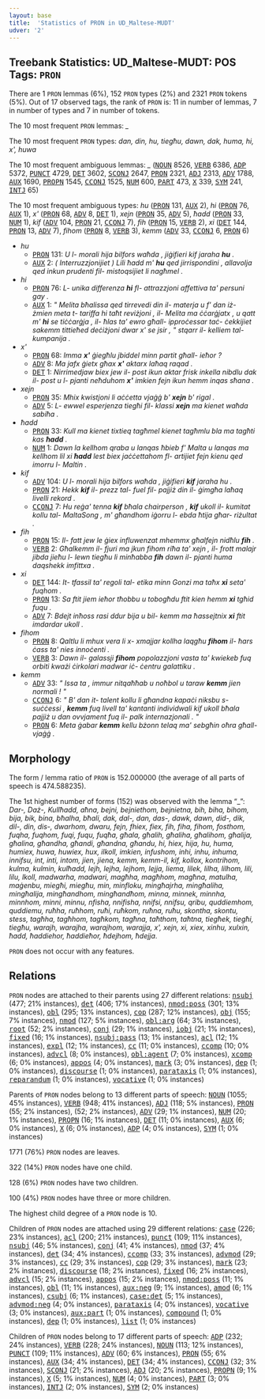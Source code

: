 ```yaml
---
layout: base
title:  'Statistics of PRON in UD_Maltese-MUDT'
udver: '2'
---
```


## Treebank Statistics: UD_Maltese-MUDT: POS Tags: `PRON`

There are 1 `PRON` lemmas (6%), 152 `PRON` types (2%) and 2321 `PRON` tokens (5%).
Out of 17 observed tags, the rank of `PRON` is: 11 in number of lemmas, 7 in number of types and 7 in number of tokens.

The 10 most frequent `PRON` lemmas: <em>_</em>

The 10 most frequent `PRON` types:  <em>dan, din, hu, tiegħu, dawn, dak, huma, hi, x', huwa</em>

The 10 most frequent ambiguous lemmas: <em>_</em> (<tt><a href="mt_mudt-pos-NOUN.html">NOUN</a></tt> 8526, <tt><a href="mt_mudt-pos-VERB.html">VERB</a></tt> 6386, <tt><a href="mt_mudt-pos-ADP.html">ADP</a></tt> 5372, <tt><a href="mt_mudt-pos-PUNCT.html">PUNCT</a></tt> 4729, <tt><a href="mt_mudt-pos-DET.html">DET</a></tt> 3602, <tt><a href="mt_mudt-pos-SCONJ.html">SCONJ</a></tt> 2647, <tt><a href="mt_mudt-pos-PRON.html">PRON</a></tt> 2321, <tt><a href="mt_mudt-pos-ADJ.html">ADJ</a></tt> 2313, <tt><a href="mt_mudt-pos-ADV.html">ADV</a></tt> 1788, <tt><a href="mt_mudt-pos-AUX.html">AUX</a></tt> 1690, <tt><a href="mt_mudt-pos-PROPN.html">PROPN</a></tt> 1545, <tt><a href="mt_mudt-pos-CCONJ.html">CCONJ</a></tt> 1525, <tt><a href="mt_mudt-pos-NUM.html">NUM</a></tt> 600, <tt><a href="mt_mudt-pos-PART.html">PART</a></tt> 473, <tt><a href="mt_mudt-pos-X.html">X</a></tt> 339, <tt><a href="mt_mudt-pos-SYM.html">SYM</a></tt> 241, <tt><a href="mt_mudt-pos-INTJ.html">INTJ</a></tt> 65)

The 10 most frequent ambiguous types:  <em>hu</em> (<tt><a href="mt_mudt-pos-PRON.html">PRON</a></tt> 131, <tt><a href="mt_mudt-pos-AUX.html">AUX</a></tt> 2), <em>hi</em> (<tt><a href="mt_mudt-pos-PRON.html">PRON</a></tt> 76, <tt><a href="mt_mudt-pos-AUX.html">AUX</a></tt> 1), <em>x'</em> (<tt><a href="mt_mudt-pos-PRON.html">PRON</a></tt> 68, <tt><a href="mt_mudt-pos-ADV.html">ADV</a></tt> 8, <tt><a href="mt_mudt-pos-DET.html">DET</a></tt> 1), <em>xejn</em> (<tt><a href="mt_mudt-pos-PRON.html">PRON</a></tt> 35, <tt><a href="mt_mudt-pos-ADV.html">ADV</a></tt> 5), <em>ħadd</em> (<tt><a href="mt_mudt-pos-PRON.html">PRON</a></tt> 33, <tt><a href="mt_mudt-pos-NUM.html">NUM</a></tt> 1), <em>kif</em> (<tt><a href="mt_mudt-pos-ADV.html">ADV</a></tt> 104, <tt><a href="mt_mudt-pos-PRON.html">PRON</a></tt> 21, <tt><a href="mt_mudt-pos-CCONJ.html">CCONJ</a></tt> 7), <em>fih</em> (<tt><a href="mt_mudt-pos-PRON.html">PRON</a></tt> 15, <tt><a href="mt_mudt-pos-VERB.html">VERB</a></tt> 2), <em>xi</em> (<tt><a href="mt_mudt-pos-DET.html">DET</a></tt> 144, <tt><a href="mt_mudt-pos-PRON.html">PRON</a></tt> 13, <tt><a href="mt_mudt-pos-ADV.html">ADV</a></tt> 7), <em>fihom</em> (<tt><a href="mt_mudt-pos-PRON.html">PRON</a></tt> 8, <tt><a href="mt_mudt-pos-VERB.html">VERB</a></tt> 3), <em>kemm</em> (<tt><a href="mt_mudt-pos-ADV.html">ADV</a></tt> 33, <tt><a href="mt_mudt-pos-CCONJ.html">CCONJ</a></tt> 6, <tt><a href="mt_mudt-pos-PRON.html">PRON</a></tt> 6)


* <em>hu</em>
  * <tt><a href="mt_mudt-pos-PRON.html">PRON</a></tt> 131: <em>U l- morali hija bilfors waħda , jiġifieri kif jaraha <b>hu</b> .</em>
  * <tt><a href="mt_mudt-pos-AUX.html">AUX</a></tt> 2: <em>( Interruzzjonijiet ) Lili ħadd m' <b>hu</b> qed jirrispondini , allavolja qed inkun prudenti fil- mistoqsijiet li nagħmel .</em>
* <em>hi</em>
  * <tt><a href="mt_mudt-pos-PRON.html">PRON</a></tt> 76: <em>L- unika differenza <b>hi</b> fl- attrazzjoni affettiva ta' persuni gay .</em>
  * <tt><a href="mt_mudt-pos-AUX.html">AUX</a></tt> 1: <em>" Melita bħalissa qed tirrevedi din il- materja u f' dan iż- żmien meta t- tariffa hi taħt reviżjoni , il- Melita ma ċċarġjatx , u qatt m' <b>hi</b> se tiċċarġja , il- ħlas ta' ewro għall- ipproċessar taċ- ċekkijiet sakemm tittieħed deċiżjoni dwar x' se jsir , " stqarr il- kelliem tal- kumpanija .</em>
* <em>x'</em>
  * <tt><a href="mt_mudt-pos-PRON.html">PRON</a></tt> 68: <em>Imma <b>x'</b> ġiegħlu jbiddel minn partit għall- ieħor ?</em>
  * <tt><a href="mt_mudt-pos-ADV.html">ADV</a></tt> 8: <em>Ma jafx ġietx għax <b>x'</b> aktarx laħaq raqad .</em>
  * <tt><a href="mt_mudt-pos-DET.html">DET</a></tt> 1: <em>Nirrimedjaw biex jew il- post ikun aktar frisk inkella nibdlu dak il- post u l- pjanti neħduhom <b>x'</b> imkien fejn ikun hemm inqas sħana .</em>
* <em>xejn</em>
  * <tt><a href="mt_mudt-pos-PRON.html">PRON</a></tt> 35: <em>Mhix kwistjoni li aċċetta vjaġġ b' <b>xejn</b> b' rigal .</em>
  * <tt><a href="mt_mudt-pos-ADV.html">ADV</a></tt> 5: <em>L- ewwel esperjenza tiegħi fil- klassi <b>xejn</b> ma kienet waħda sabiħa .</em>
* <em>ħadd</em>
  * <tt><a href="mt_mudt-pos-PRON.html">PRON</a></tt> 33: <em>Kull ma kienet tixtieq tagħmel kienet tagħmlu bla ma tagħti kas <b>ħadd</b> .</em>
  * <tt><a href="mt_mudt-pos-NUM.html">NUM</a></tt> 1: <em>Dawn la kellhom qraba u lanqas ħbieb f' Malta u lanqas ma kellhom lil xi <b>ħadd</b> lest biex jaċċettahom fl- artijiet fejn kienu qed imorru l- Maltin .</em>
* <em>kif</em>
  * <tt><a href="mt_mudt-pos-ADV.html">ADV</a></tt> 104: <em>U l- morali hija bilfors waħda , jiġifieri <b>kif</b> jaraha hu .</em>
  * <tt><a href="mt_mudt-pos-PRON.html">PRON</a></tt> 21: <em>Hekk <b>kif</b> il- prezz tal- fuel fil- pajjiż din il- ġimgħa laħaq livelli rekord .</em>
  * <tt><a href="mt_mudt-pos-CCONJ.html">CCONJ</a></tt> 7: <em>Hu reġa' tenna <b>kif</b> bħala chairperson , <b>kif</b> ukoll il- kumitat kollu tal- MaltaSong , m' għandhom iġorru l- ebda ħtija għar- riżultat .</em>
* <em>fih</em>
  * <tt><a href="mt_mudt-pos-PRON.html">PRON</a></tt> 15: <em>Il- fatt jew le ġiex influwenzat mhemmx għalfejn nidħlu <b>fih</b> .</em>
  * <tt><a href="mt_mudt-pos-VERB.html">VERB</a></tt> 2: <em>Għalkemm il- fjuri ma jkun fihom riħa ta' xejn , il- frott malajr jibda jieħu l- lewn tiegħu li minħabba <b>fih</b> dawn il- pjanti huma daqshekk imfittxa .</em>
* <em>xi</em>
  * <tt><a href="mt_mudt-pos-DET.html">DET</a></tt> 144: <em>It- tfassil ta' regoli tal- etika minn Gonzi ma taħx <b>xi</b> seta' fuqhom .</em>
  * <tt><a href="mt_mudt-pos-PRON.html">PRON</a></tt> 13: <em>Sa ftit jiem ieħor tħobbu u tobogħdu ftit kien hemm <b>xi</b> tgħid fuqu .</em>
  * <tt><a href="mt_mudt-pos-ADV.html">ADV</a></tt> 7: <em>Bdejt inħoss rasi ddur bija u bil- kemm ma ħassejtnix <b>xi</b> ftit imdardar ukoll .</em>
* <em>fihom</em>
  * <tt><a href="mt_mudt-pos-PRON.html">PRON</a></tt> 8: <em>Qaltlu li mhux vera li x- xmajjar kollha laqgħu <b>fihom</b> il- ħars ċass ta' nies innoċenti .</em>
  * <tt><a href="mt_mudt-pos-VERB.html">VERB</a></tt> 3: <em>Dawn il- galassji <b>fihom</b> popolazzjoni vasta ta' kwiekeb fuq orbiti kważi ċirkolari madwar iċ- ċentru galattiku .</em>
* <em>kemm</em>
  * <tt><a href="mt_mudt-pos-ADV.html">ADV</a></tt> 33: <em>" Issa ta , immur nitqaħħab u noħbol u taraw <b>kemm</b> jien normali ! "</em>
  * <tt><a href="mt_mudt-pos-CCONJ.html">CCONJ</a></tt> 6: <em>" B' dan it- talent kollu li għandna kapaċi niksbu s- suċċessi , <b>kemm</b> fuq livell ta' kantanti individwali kif ukoll bħala pajjiż u dan ovvjament fuq il- palk internazjonali . "</em>
  * <tt><a href="mt_mudt-pos-PRON.html">PRON</a></tt> 6: <em>Meta ġabar <b>kemm</b> kellu bżonn telaq ma' sebgħin oħra għall- vjaġġ .</em>

## Morphology

The form / lemma ratio of `PRON` is 152.000000 (the average of all parts of speech is 474.588235).

The 1st highest number of forms (152) was observed with the lemma “_”: <em>Dar-, Daż-, Kullħadd, aħna, bejni, bejniethom, bejnietna, bih, biha, bihom, bija, bik, bina, bħalha, bħali, dak, dal-, dan, das-, dawk, dawn, did-, dik, dil-, din, dis-, dwarhom, dwaru, fejn, fhiex, fiex, fih, fiha, fihom, fosthom, fuqha, fuqhom, fuqi, fuqu, fuqħa, għala, għalih, għaliha, għalihom, għalija, għalina, għandha, għandi, għandna, għandu, hi, hiex, hija, hu, huma, humiex, huwa, huwiex, hux, ilkoll, imkien, infushom, inhi, inhu, inhuma, innifsu, int, inti, intom, jien, jiena, kemm, kemm-il, kif, kollox, kontrihom, kulma, kulmin, kulħadd, lejh, lejha, lejhom, lejja, liema, lilek, lilha, lilhom, lili, lilu, lkoll, madwarha, madwari, magħha, magħhom, magħna, matulha, maġenbu, miegħi, miegħu, min, minfloku, mingħajrha, mingħaliha, mingħalija, mingħandhom, mingħandħom, minna, minnek, minnha, minnhom, minni, minnu, nfisha, nnifisha, nnifsi, nnifsu, qribu, quddiemhom, quddiemu, ruħha, ruħhom, ruħi, ruħkom, ruħna, ruħu, skontha, skontu, stess, tagħha, tagħhom, tagħkom, tagħna, taħthom, taħtna, tiegħek, tiegħi, tiegħu, warajh, warajha, warajhom, warajja, x', xejn, xi, xiex, xinhu, xulxin, ħadd, ħaddiehor, ħaddieħor, ħdejhom, ħdejja</em>.

`PRON` does not occur with any features.


## Relations

`PRON` nodes are attached to their parents using 27 different relations: <tt><a href="mt_mudt-dep-nsubj.html">nsubj</a></tt> (477; 21% instances), <tt><a href="mt_mudt-dep-det.html">det</a></tt> (406; 17% instances), <tt><a href="mt_mudt-dep-nmod-poss.html">nmod:poss</a></tt> (301; 13% instances), <tt><a href="mt_mudt-dep-obl.html">obl</a></tt> (295; 13% instances), <tt><a href="mt_mudt-dep-cop.html">cop</a></tt> (287; 12% instances), <tt><a href="mt_mudt-dep-obj.html">obj</a></tt> (155; 7% instances), <tt><a href="mt_mudt-dep-nmod.html">nmod</a></tt> (127; 5% instances), <tt><a href="mt_mudt-dep-obl-arg.html">obl:arg</a></tt> (64; 3% instances), <tt><a href="mt_mudt-dep-root.html">root</a></tt> (52; 2% instances), <tt><a href="mt_mudt-dep-conj.html">conj</a></tt> (29; 1% instances), <tt><a href="mt_mudt-dep-iobj.html">iobj</a></tt> (21; 1% instances), <tt><a href="mt_mudt-dep-fixed.html">fixed</a></tt> (16; 1% instances), <tt><a href="mt_mudt-dep-nsubj-pass.html">nsubj:pass</a></tt> (13; 1% instances), <tt><a href="mt_mudt-dep-acl.html">acl</a></tt> (12; 1% instances), <tt><a href="mt_mudt-dep-expl.html">expl</a></tt> (12; 1% instances), <tt><a href="mt_mudt-dep-cc.html">cc</a></tt> (11; 0% instances), <tt><a href="mt_mudt-dep-ccomp.html">ccomp</a></tt> (10; 0% instances), <tt><a href="mt_mudt-dep-advcl.html">advcl</a></tt> (8; 0% instances), <tt><a href="mt_mudt-dep-obl-agent.html">obl:agent</a></tt> (7; 0% instances), <tt><a href="mt_mudt-dep-xcomp.html">xcomp</a></tt> (6; 0% instances), <tt><a href="mt_mudt-dep-appos.html">appos</a></tt> (4; 0% instances), <tt><a href="mt_mudt-dep-mark.html">mark</a></tt> (3; 0% instances), <tt><a href="mt_mudt-dep-dep.html">dep</a></tt> (1; 0% instances), <tt><a href="mt_mudt-dep-discourse.html">discourse</a></tt> (1; 0% instances), <tt><a href="mt_mudt-dep-parataxis.html">parataxis</a></tt> (1; 0% instances), <tt><a href="mt_mudt-dep-reparandum.html">reparandum</a></tt> (1; 0% instances), <tt><a href="mt_mudt-dep-vocative.html">vocative</a></tt> (1; 0% instances)

Parents of `PRON` nodes belong to 13 different parts of speech: <tt><a href="mt_mudt-pos-NOUN.html">NOUN</a></tt> (1055; 45% instances), <tt><a href="mt_mudt-pos-VERB.html">VERB</a></tt> (948; 41% instances), <tt><a href="mt_mudt-pos-ADJ.html">ADJ</a></tt> (118; 5% instances), <tt><a href="mt_mudt-pos-PRON.html">PRON</a></tt> (55; 2% instances),  (52; 2% instances), <tt><a href="mt_mudt-pos-ADV.html">ADV</a></tt> (29; 1% instances), <tt><a href="mt_mudt-pos-NUM.html">NUM</a></tt> (20; 1% instances), <tt><a href="mt_mudt-pos-PROPN.html">PROPN</a></tt> (16; 1% instances), <tt><a href="mt_mudt-pos-DET.html">DET</a></tt> (11; 0% instances), <tt><a href="mt_mudt-pos-AUX.html">AUX</a></tt> (6; 0% instances), <tt><a href="mt_mudt-pos-X.html">X</a></tt> (6; 0% instances), <tt><a href="mt_mudt-pos-ADP.html">ADP</a></tt> (4; 0% instances), <tt><a href="mt_mudt-pos-SYM.html">SYM</a></tt> (1; 0% instances)

1771 (76%) `PRON` nodes are leaves.

322 (14%) `PRON` nodes have one child.

128 (6%) `PRON` nodes have two children.

100 (4%) `PRON` nodes have three or more children.

The highest child degree of a `PRON` node is 10.

Children of `PRON` nodes are attached using 29 different relations: <tt><a href="mt_mudt-dep-case.html">case</a></tt> (226; 23% instances), <tt><a href="mt_mudt-dep-acl.html">acl</a></tt> (200; 21% instances), <tt><a href="mt_mudt-dep-punct.html">punct</a></tt> (109; 11% instances), <tt><a href="mt_mudt-dep-nsubj.html">nsubj</a></tt> (46; 5% instances), <tt><a href="mt_mudt-dep-conj.html">conj</a></tt> (41; 4% instances), <tt><a href="mt_mudt-dep-nmod.html">nmod</a></tt> (37; 4% instances), <tt><a href="mt_mudt-dep-det.html">det</a></tt> (34; 4% instances), <tt><a href="mt_mudt-dep-ccomp.html">ccomp</a></tt> (33; 3% instances), <tt><a href="mt_mudt-dep-advmod.html">advmod</a></tt> (29; 3% instances), <tt><a href="mt_mudt-dep-cc.html">cc</a></tt> (29; 3% instances), <tt><a href="mt_mudt-dep-cop.html">cop</a></tt> (29; 3% instances), <tt><a href="mt_mudt-dep-mark.html">mark</a></tt> (23; 2% instances), <tt><a href="mt_mudt-dep-discourse.html">discourse</a></tt> (18; 2% instances), <tt><a href="mt_mudt-dep-fixed.html">fixed</a></tt> (16; 2% instances), <tt><a href="mt_mudt-dep-advcl.html">advcl</a></tt> (15; 2% instances), <tt><a href="mt_mudt-dep-appos.html">appos</a></tt> (15; 2% instances), <tt><a href="mt_mudt-dep-nmod-poss.html">nmod:poss</a></tt> (11; 1% instances), <tt><a href="mt_mudt-dep-obl.html">obl</a></tt> (11; 1% instances), <tt><a href="mt_mudt-dep-aux-neg.html">aux:neg</a></tt> (9; 1% instances), <tt><a href="mt_mudt-dep-amod.html">amod</a></tt> (6; 1% instances), <tt><a href="mt_mudt-dep-csubj.html">csubj</a></tt> (6; 1% instances), <tt><a href="mt_mudt-dep-case-det.html">case:det</a></tt> (5; 1% instances), <tt><a href="mt_mudt-dep-advmod-neg.html">advmod:neg</a></tt> (4; 0% instances), <tt><a href="mt_mudt-dep-parataxis.html">parataxis</a></tt> (4; 0% instances), <tt><a href="mt_mudt-dep-vocative.html">vocative</a></tt> (3; 0% instances), <tt><a href="mt_mudt-dep-aux-part.html">aux:part</a></tt> (1; 0% instances), <tt><a href="mt_mudt-dep-compound.html">compound</a></tt> (1; 0% instances), <tt><a href="mt_mudt-dep-dep.html">dep</a></tt> (1; 0% instances), <tt><a href="mt_mudt-dep-list.html">list</a></tt> (1; 0% instances)

Children of `PRON` nodes belong to 17 different parts of speech: <tt><a href="mt_mudt-pos-ADP.html">ADP</a></tt> (232; 24% instances), <tt><a href="mt_mudt-pos-VERB.html">VERB</a></tt> (228; 24% instances), <tt><a href="mt_mudt-pos-NOUN.html">NOUN</a></tt> (113; 12% instances), <tt><a href="mt_mudt-pos-PUNCT.html">PUNCT</a></tt> (109; 11% instances), <tt><a href="mt_mudt-pos-ADV.html">ADV</a></tt> (60; 6% instances), <tt><a href="mt_mudt-pos-PRON.html">PRON</a></tt> (55; 6% instances), <tt><a href="mt_mudt-pos-AUX.html">AUX</a></tt> (34; 4% instances), <tt><a href="mt_mudt-pos-DET.html">DET</a></tt> (34; 4% instances), <tt><a href="mt_mudt-pos-CCONJ.html">CCONJ</a></tt> (32; 3% instances), <tt><a href="mt_mudt-pos-SCONJ.html">SCONJ</a></tt> (21; 2% instances), <tt><a href="mt_mudt-pos-ADJ.html">ADJ</a></tt> (20; 2% instances), <tt><a href="mt_mudt-pos-PROPN.html">PROPN</a></tt> (9; 1% instances), <tt><a href="mt_mudt-pos-X.html">X</a></tt> (5; 1% instances), <tt><a href="mt_mudt-pos-NUM.html">NUM</a></tt> (4; 0% instances), <tt><a href="mt_mudt-pos-PART.html">PART</a></tt> (3; 0% instances), <tt><a href="mt_mudt-pos-INTJ.html">INTJ</a></tt> (2; 0% instances), <tt><a href="mt_mudt-pos-SYM.html">SYM</a></tt> (2; 0% instances)

